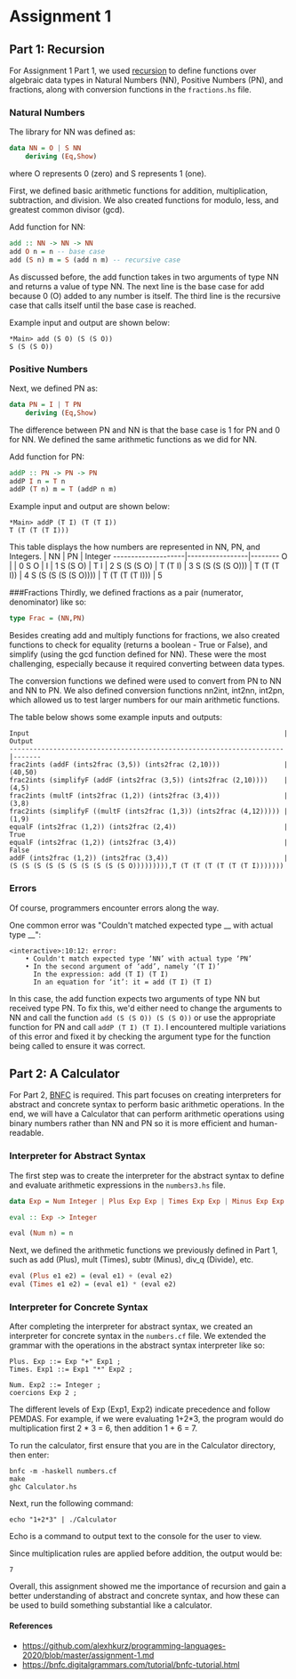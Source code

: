 # Assignment 1

## Part 1: Recursion
For Assignment 1 Part 1, we used [recursion](Recursion.md) to define functions over algebraic data types in Natural Numbers (NN), Positive Numbers (PN), and fractions, along with conversion functions in the `fractions.hs` file.

### Natural Numbers
The library for NN was defined as:
```Haskell
data NN = O | S NN
    deriving (Eq,Show)
```
where O represents 0 (zero) and S represents 1 (one).

First, we defined basic arithmetic functions for addition, multiplication, subtraction, and division. We also created functions for modulo, less, and greatest common divisor (gcd).

Add function for NN:
```Haskell
add :: NN -> NN -> NN
add O n = n -- base case
add (S n) m = S (add n m) -- recursive case
```
As discussed before, the add function takes in two arguments of type NN and returns a value of type NN. The next line is the base case for add because 0 (O) added to any number is itself. The third line is the recursive case that calls itself until the base case is reached.

Example input and output are shown below:
```
*Main> add (S O) (S (S O))
S (S (S O))
```

### Positive Numbers
Next, we defined PN as:
```Haskell
data PN = I | T PN
    deriving (Eq,Show)
```

The difference between PN and NN is that the base case is 1 for PN and 0 for NN.
We defined the same arithmetic functions as we did for NN.

Add function for PN:
```Haskell
addP :: PN -> PN -> PN
addP I n = T n
addP (T n) m = T (addP n m)
```
Example input and output are shown below:
```
*Main> addP (T I) (T (T I))
T (T (T (T I)))
```

This table displays the how numbers are represented in NN, PN, and Integers.
 | NN                | PN              | Integer
 --------------------|-----------------|--------
 O                   |                 | 0
 S O                 | I               | 1
 S (S O)             | T I             | 2
 S (S (S O)          | T (T I)         | 3
 S (S (S (S O)))     | T (T (T I))     | 4
 S (S (S (S (S O)))) | T (T (T (T I))) | 5


###Fractions
Thirdly, we defined fractions as a pair (numerator, denominator) like so:
```Haskell
type Frac = (NN,PN)
```

Besides creating add and multiply functions for fractions, we also created functions to check for equality (returns a boolean - True or False), and simplify (using the gcd function defined for NN). These were the most challenging, especially because it required converting between data types.

The conversion functions we defined were used to convert from PN to NN and NN to PN. We also defined conversion functions nn2int, int2nn, int2pn, which allowed us to test larger numbers for our main arithmetic functions.

The table below shows some example inputs and outputs:
```
Input                                                                | Output
---------------------------------------------------------------------|-------
frac2ints (addF (ints2frac (3,5)) (ints2frac (2,10)))                | (40,50)
frac2ints (simplifyF (addF (ints2frac (3,5)) (ints2frac (2,10))))    | (4,5)
frac2ints (multF (ints2frac (1,2)) (ints2frac (3,4)))                | (3,8)
frac2ints (simplifyF ((multF (ints2frac (1,3)) (ints2frac (4,12))))) | (1,9)
equalF (ints2frac (1,2)) (ints2frac (2,4))                           | True
equalF (ints2frac (1,2)) (ints2frac (3,4))                           | False
addF (ints2frac (1,2)) (ints2frac (3,4))                             | (S (S (S (S (S (S (S (S (S (S O))))))))),T (T (T (T (T (T (T I)))))))
```

### Errors
Of course, programmers encounter errors along the way.

One common error was "Couldn't matched expected type __ with actual type __":
```
<interactive>:10:12: error:
    • Couldn't match expected type ‘NN’ with actual type ‘PN’
    • In the second argument of ‘add’, namely ‘(T I)’
      In the expression: add (T I) (T I)
      In an equation for ‘it’: it = add (T I) (T I)
```
In this case, the add function expects two arguments of type NN but received type PN. To fix this, we'd either need to change the arguments to NN and call the function `add (S (S O)) (S (S O))` or use the appropriate function for PN and call `addP (T I) (T I)`. I encountered multiple variations of this error and fixed it by checking the argument type for the function being called to ensure it was correct.

## Part 2: A Calculator
For Part 2, [BNFC](BNFC-Installation) is required. This part focuses on creating interpreters for abstract and concrete syntax to perform basic arithmetic operations. In the end, we will have a Calculator that can perform arithmetic operations using binary numbers rather than NN and PN so it is more efficient and human-readable.

### Interpreter for Abstract Syntax
The first step was to create the interpreter for the abstract syntax to define and evaluate arithmetic expressions in the `numbers3.hs` file.
```Haskell
data Exp = Num Integer | Plus Exp Exp | Times Exp Exp | Minus Exp Exp | Divide Exp Exp | Modulo Exp Exp | Power Exp Exp | Negate Exp | Abs Exp | GCD Exp Exp

eval :: Exp -> Integer

eval (Num n) = n
```

Next, we defined the arithmetic functions we previously defined in Part 1, such as add (Plus), mult (Times), subtr (Minus), div_q (Divide), etc.

```Haskell
eval (Plus e1 e2) = (eval e1) + (eval e2)
eval (Times e1 e2) = (eval e1) * (eval e2)
```

### Interpreter for Concrete Syntax
After completing the interpreter for abstract syntax, we created an interpreter for concrete syntax in the `numbers.cf` file. We extended the grammar with the operations in the abstract syntax interpreter like so:
```
Plus. Exp ::= Exp "+" Exp1 ;
Times. Exp1 ::= Exp1 "*" Exp2 ;

Num. Exp2 ::= Integer ;
coercions Exp 2 ;
```
The different levels of Exp (Exp1, Exp2) indicate precedence and follow PEMDAS. For example, if we were evaluating 1+2*3, the program would do multiplication first 2 * 3 = 6, then addition 1 + 6 = 7.

To run the calculator, first ensure that you are in the Calculator directory, then enter:
```
bnfc -m -haskell numbers.cf
make
ghc Calculator.hs
```

Next, run the following command:
```
echo "1+2*3" | ./Calculator
```
Echo is a command to output text to the console for the user to view.

Since multiplication rules are applied before addition, the output would be:
```
7
```

Overall, this assignment showed me the importance of recursion and gain a better understanding of abstract and concrete syntax, and how these can be used to build something substantial like a calculator.

#### References
- https://github.com/alexhkurz/programming-languages-2020/blob/master/assignment-1.md
- https://bnfc.digitalgrammars.com/tutorial/bnfc-tutorial.html
